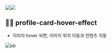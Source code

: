 <img src="https://img.shields.io/badge/html-E34F26?style=for-the-badge&logo=html5&logoColor=white"><img src="https://img.shields.io/badge/css-1572B6?style=for-the-badge&logo=css3&logoColor=white">

##  👩‍🦰 profile-card-hover-effect
* 이미지 hover 되면, 이미지 위치 이동과 컨텐츠 이동

![pp](https://user-images.githubusercontent.com/74355328/147436421-9199479c-2ad6-4ffe-aff4-c06c6dfcd99b.gif)
